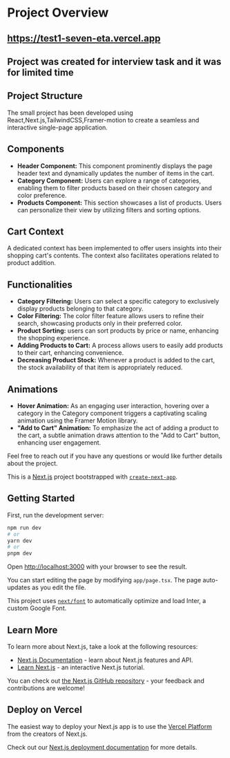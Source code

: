 # Project Overview
## https://test1-seven-eta.vercel.app

## Project was created for interview task and it was for limited time

## Project Structure
The small project has been developed using React,Next.js,TailwindCSS,Framer-motion to create a seamless and interactive single-page application.

## Components
- **Header Component:** This component prominently displays the page header text and dynamically updates the number of items in the cart.
- **Category Component:** Users can explore a range of categories, enabling them to filter products based on their chosen category and color preference.
- **Products Component:** This section showcases a  list of products. Users can personalize their view by utilizing filters and sorting options.
  

## Cart Context
A dedicated context has been implemented to offer users insights into their shopping cart's contents. The context also facilitates operations related to product addition.

## Functionalities
- **Category Filtering:** Users can  select a specific category to exclusively display products belonging to that category.
- **Color Filtering:** The color filter feature allows users to refine their search, showcasing products only in their preferred color.
- **Product Sorting:**  users can sort products by price or name, enhancing the shopping experience.
- **Adding Products to Cart:** A  process allows users to easily add products to their cart, enhancing convenience.
- **Decreasing Product Stock:** Whenever a product is added to the cart, the stock availability of that item is appropriately reduced.

## Animations
- **Hover Animation:** As an engaging user interaction, hovering over a category in the Category component triggers a captivating scaling animation using the Framer Motion library.
- **"Add to Cart" Animation:** To emphasize the act of adding a product to the cart, a subtle animation draws attention to the "Add to Cart" button, enhancing user engagement.

Feel free to reach out if you have any questions or would like further details about the project.



















This is a [Next.js](https://nextjs.org/) project bootstrapped with [`create-next-app`](https://github.com/vercel/next.js/tree/canary/packages/create-next-app).

## Getting Started

First, run the development server:

```bash
npm run dev
# or
yarn dev
# or
pnpm dev
```

Open [http://localhost:3000](http://localhost:3000) with your browser to see the result.

You can start editing the page by modifying `app/page.tsx`. The page auto-updates as you edit the file.

This project uses [`next/font`](https://nextjs.org/docs/basic-features/font-optimization) to automatically optimize and load Inter, a custom Google Font.

## Learn More

To learn more about Next.js, take a look at the following resources:

- [Next.js Documentation](https://nextjs.org/docs) - learn about Next.js features and API.
- [Learn Next.js](https://nextjs.org/learn) - an interactive Next.js tutorial.

You can check out [the Next.js GitHub repository](https://github.com/vercel/next.js/) - your feedback and contributions are welcome!

## Deploy on Vercel

The easiest way to deploy your Next.js app is to use the [Vercel Platform](https://vercel.com/new?utm_medium=default-template&filter=next.js&utm_source=create-next-app&utm_campaign=create-next-app-readme) from the creators of Next.js.

Check out our [Next.js deployment documentation](https://nextjs.org/docs/deployment) for more details.
